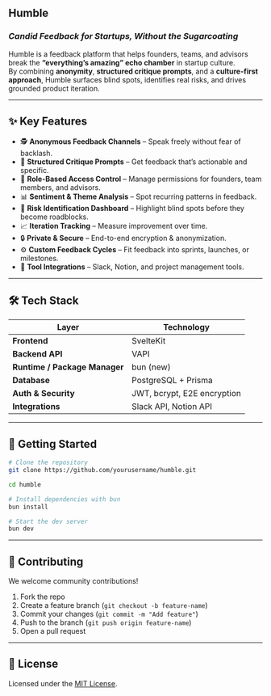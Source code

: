 ## Humble
### *Candid Feedback for Startups, Without the Sugarcoating*  

Humble is a feedback platform that helps founders, teams, and advisors break the **“everything’s amazing” echo chamber** in startup culture.  
By combining **anonymity**, **structured critique prompts**, and a **culture-first approach**, Humble surfaces blind spots, identifies real risks, and drives grounded product iteration.  

---

## ✨ Key Features  

- 🕵 **Anonymous Feedback Channels** – Speak freely without fear of backlash.  
- 📝 **Structured Critique Prompts** – Get feedback that’s actionable and specific.  
- 🔐 **Role-Based Access Control** – Manage permissions for founders, team members, and advisors.  
- 📊 **Sentiment & Theme Analysis** – Spot recurring patterns in feedback.  
- 🚨 **Risk Identification Dashboard** – Highlight blind spots before they become roadblocks.  
- 📈 **Iteration Tracking** – Measure improvement over time.  
- 🔒 **Private & Secure** – End-to-end encryption & anonymization.  
- ⚙ **Custom Feedback Cycles** – Fit feedback into sprints, launches, or milestones.  
- 🔗 **Tool Integrations** – Slack, Notion, and project management tools.  

---

## 🛠 Tech Stack  

| Layer        | Technology |
|--------------|------------|
| **Frontend** | SvelteKit |
| **Backend API** | VAPI |
| **Runtime / Package Manager** | bun (new) |
| **Database** | PostgreSQL + Prisma |
| **Auth & Security** | JWT, bcrypt, E2E encryption |
| **Integrations** | Slack API, Notion API |

---

## 🚀 Getting Started  

```bash
# Clone the repository
git clone https://github.com/yourusername/humble.git

cd humble

# Install dependencies with bun
bun install

# Start the dev server
bun dev
```
---

## 🤝 Contributing  

We welcome community contributions!  
1. Fork the repo  
2. Create a feature branch (`git checkout -b feature-name`)  
3. Commit your changes (`git commit -m "Add feature"`)  
4. Push to the branch (`git push origin feature-name`)  
5. Open a pull request  

---

## 📜 License  

Licensed under the [MIT License](LICENSE).  
